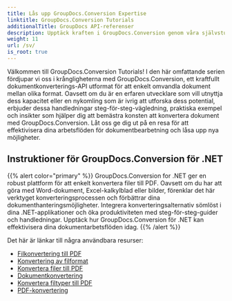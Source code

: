 ```yaml
---
title: Lås upp GroupDocs.Conversion Expertise
linktitle: GroupDocs.Conversion Tutorials
additionalTitle: GroupDocs API-referenser
description: Upptäck kraften i GroupDocs.Conversion genom våra självstudier. Lär dig att enkelt konvertera dokument mellan format för sömlös arbetsflödesintegration.
weight: 11
url: /sv/
is_root: true
---
```


Välkommen till GroupDocs.Conversion Tutorials! I den här omfattande serien fördjupar vi oss i krångligheterna med GroupDocs.Conversion, ett kraftfullt dokumentkonverterings-API utformat för att enkelt omvandla dokument mellan olika format. Oavsett om du är en erfaren utvecklare som vill utnyttja dess kapacitet eller en nykomling som är ivrig att utforska dess potential, erbjuder dessa handledningar steg-för-steg-vägledning, praktiska exempel och insikter som hjälper dig att bemästra konsten att konvertera dokument med GroupDocs.Conversion. Låt oss ge dig ut på en resa för att effektivisera dina arbetsflöden för dokumentbearbetning och låsa upp nya möjligheter.

## Instruktioner för GroupDocs.Conversion för .NET
{{% alert color="primary" %}}
GroupDocs.Conversion for .NET ger en robust plattform för att enkelt konvertera filer till PDF. Oavsett om du har att göra med Word-dokument, Excel-kalkylblad eller bilder, förenklar det här verktyget konverteringsprocessen och förbättrar dina dokumenthanteringsmöjligheter. Integrera konverteringsalternativ sömlöst i dina .NET-applikationer och öka produktiviteten med steg-för-steg-guider och handledningar. Upptäck hur GroupDocs.Conversion för .NET kan effektivisera dina dokumentarbetsflöden idag.
{{% /alert %}}

Det här är länkar till några användbara resurser:
 
- [Filkonvertering till PDF](./net/file-conversion-to-pdf/)
- [Konvertering av filformat](./net/file-format-conversion-tutorials/)
- [Konvertera filer till PDF](./net/convert-files-to-pdf/)
- [Dokumentkonvertering](./net/document-conversion/)
- [Konvertera filtyper till PDF](./net/converting-file-types-to-pdf/)
- [PDF-konvertering](./net/pdf-conversion/)